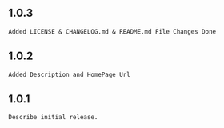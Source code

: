 ## 1.0.3

    Added LICENSE & CHANGELOG.md & README.md File Changes Done

## 1.0.2

    Added Description and HomePage Url

## 1.0.1

    Describe initial release.
